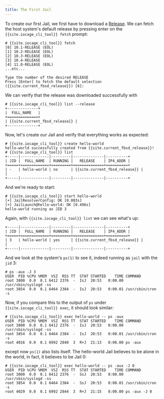 ```yaml
---
title: The First Jail
---
```

To create our first Jail, we first have to download a [Release](../library-essentials/#release).
We can fetch the host system's default release by pressing enter on the `{{site.iocage_cli_tool}} fetch` prompt:

```shell-session
# {{site.iocage_cli_tool}} fetch
[0] 10.1-RELEASE (EOL)
[1] 10.2-RELEASE (EOL)
[2] 10.3-RELEASE (EOL)
[3] 10.4-RELEASE
[4] 11.0-RELEASE (EOL)
...etc...

Type the number of the desired RELEASE
Press [Enter] to fetch the default selection ({{site.current_fbsd_release}}) [6]:
```

We can verify that the release was downloaded successfully with

```shell-session
# {{site.iocage_cli_tool}} list --release
+--------------+
|  FULL_NAME   |
+==============+
| {{site.current_fbsd_release}} |
+--------------+
```

Now, let's create our Jail and verify that everything works as expected:

```shell-session
# {{site.iocage_cli_tool}} create hello-world
hello-world successfully created from {{site.current_fbsd_release}}!
# {{site.iocage_cli_tool}} list
+-----|-------------|---------|--------------|----------+
| JID |  FULL_NAME  | RUNNING |   RELEASE    | IP4_ADDR |
+=====+=============+=========+==============+==========+
| -   | hello-world | no      | {{site.current_fbsd_release}} |          |
+-----|-------------|---------|--------------|----------+
```

And we're ready to start:

```shell-session
# {{site.iocage_cli_tool}} start hello-world
[+] JailResolverConfig: OK [0.003s]
[+] JailLaunch@hello-world: OK [0.496s]
hello-world running as JID 3
```

Again, with `{{site.iocage_cli_tool}} list` we can see what's up:

```shell-session
+-----|-------------|---------|--------------|----------+
| JID |  FULL_NAME  | RUNNING |   RELEASE    | IP4_ADDR |
+=====+=============+=========+==============+==========+
| 3   | hello-world | yes     | {{site.current_fbsd_release}} |          |
+-----|-------------|---------|--------------|----------+
```

And we look at the system's `ps(1)` to see it, indeed running as `jail` with the `jid` 3:

```shell-session
# ps -aux -J 3
USER  PID %CPU %MEM  VSZ  RSS TT  STAT STARTED    TIME COMMAND
root 3800  0.0  0.1 6412 2376  -  IsJ  20:53   0:00.00 /usr/sbin/syslogd -ss
root 3854  0.0  0.1 6464 2384  -  IsJ  20:53   0:00.01 /usr/sbin/cron -s
```

Now, if you compare this to the output of `ps` under `{{site.iocage_cli_tool}} exec`, it should look similar:

```shell-session
# {{site.iocage_cli_tool}} exec hello-world -- ps -aux
USER  PID %CPU %MEM  VSZ  RSS TT  STAT STARTED    TIME COMMAND
root 3800  0.0  0.1 6412 2376  -  IsJ  20:53   0:00.00 /usr/sbin/syslogd -ss
root 3854  0.0  0.1 6464 2384  -  IsJ  20:53   0:00.01 /usr/sbin/cron -s
root 4016  0.0  0.1 6992 2840  3  R+J  21:13   0:00.00 ps -aux
```

except now `ps(1)` also lists itself.
The hello-world Jail believes to be alone in the world, in fact, it believes to be Jail 0:

```shell-session
# {{site.iocage_cli_tool}} exec hello-world -- ps -aux -J 0
USER  PID %CPU %MEM  VSZ  RSS TT  STAT STARTED    TIME COMMAND
root 3800  0.0  0.1 6412 2376  -  SsJ  20:53   0:00.00 /usr/sbin/syslogd -ss
root 3854  0.0  0.1 6464 2384  -  SsJ  20:53   0:00.01 /usr/sbin/cron -s
root 4029  0.0  0.1 6992 2844  3  R+J  21:15   0:00.00 ps -aux -J 0
```